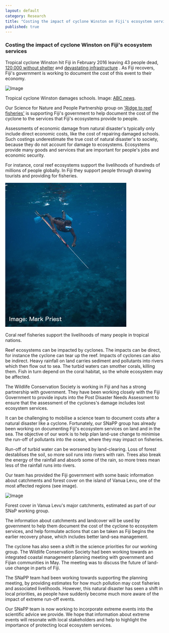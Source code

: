 ```yaml
---
layout: default
category: Research
title: "Costing the impact of cyclone Winston on Fiji's ecosystem services"
published: true  
---
```


### Costing the impact of cyclone Winston on Fiji's ecosystem services

Tropical cyclone Winston hit Fiji in February 2016 leaving 43 people dead, [120,000 without shelter](http://www.abc.net.au/news/2016-03-03/fijians-in-shelters-as-cyclone-winston-relief-efforts-accelerate/7217028) and [devastating infrastructure](http://www.abc.net.au/news/2016-03-07/fiji-before-after-photos-cyclone-winston/7220784)
. As Fiji recovers, Fiji's government is working to document the cost of this event to their economy.  


<div class = "image_caption">
<img src ="http://www.abc.net.au/news/image/7191668-3x2-940x627.jpg" alt="Image" class="image_float"/>
<p>
Tropical cyclone Winston damages schools. Image: <a href = "http://www.abc.net.au/news/2016-02-23/cyclone-winston-fiji-damage-school/7191692" target = "blank"> ABC news</a>.
</p>
</div>

Our Science for Nature and People Partnership group on ['Ridge to reef fisheries'](http://snappartnership.net/groups/ridges-to-reef-fisheries/) is supporting Fiji's government to help document the cost of the cyclone to the services that Fiji's ecosystems provide to people.

Assessments of economic damage from natural disaster's typically only include direct economic costs, like the cost of repairing damaged schools. Such costings underestimate the true cost of natural disaster's to society, because they do not account for damage to ecosystems. Ecosystems provide many goods and services that are important for people's jobs and economic security.  

For instance, coral reef ecosystems support the livelihoods of hundreds of millions of people globally. In Fiji they support people through drawing tourists and providing for fisheries.  

<div class = "image_caption">
<img src ="/images/spearfishing.jpeg" alt="Image" class="image_float"/>
<p>
Coral reef fisheries support the livelihoods of many people in tropical nations.
</p>
</div>  

Reef ecosystems can be impacted by cyclones. The impacts can be direct, for instance the cyclone can tear up the reef. Impacts of cyclones can also be indirect. Heavy rainfall on land carries sediment and pollutants into rivers which then flow out to sea. The turbid waters can smother corals, killing them. Fish in turn depend on the coral habitat, so the whole ecosystem may be affected.  

The Wildlife Conservation Society is working in Fiji and has a strong partnership with government. They have been working closely with the Fiji Government to provide inputs into the Post Disaster Needs Assessment to ensure that the assessment of the cyclones's damage includes lost ecosystem services.   

It can be challenging to mobilise  a science team to document costs after a natural disaster like a cyclone. Fortunately, our SNaPP group has already been working on documenting Fiji's ecosystem services on land and in the sea. The objective of our work is to help plan land-use change to minimise the run-off of pollutants into the ocean, where they may impact on fisheries.  

Run-off of turbid water can be worsened by land-clearing. Loss of forest destablises the soil, so more soil runs into rivers with rain. Trees also break the energy of the rainfall and absorb some of the rain, so more trees mean less of the rainfall runs into rivers.

Our team has provided the Fiji government with some basic information about catchments and forest cover on the island of Vanua Levu, one of the most affected regions (see image).  

<div class = "image_caption">
<img src ="/images/vanua_levu_forest_cover
.png" alt="Image" class="image_float"/>
<p>
Forest cover in Vanua Levu's major catchments, estimated as part of our SNaP working group.
</p>
</div>   

The information about catchments and landcover will be used by government to help them document the cost of the cyclone to ecosystem services, and help formulate actions that can be taken as Fiji begins the earlier recovery phase, which includes better land-sea management.  

The cyclone has also seen a shift in the science priorities for our working group. The Wildlife Conservation Society had been working towards an integrated coastal management planning meeting with government and Fijian communities in May. The meeting was to discuss the future of land-use change in parts of Fiji.  

The SNaPP team had been working towards supporting the planning meeting, by providing estimates for how much pollution may cost fisheries and associated livelihoods.  However, this natural disaster has seen a shift in local priorities, as people have suddenly become much more aware of the impact of extreme run-off events.  

Our SNaPP team is now working to incorporate extreme events into the scientific advice we provide. We hope that information about extreme events will resonate with local stakeholders and help to highlight the importance of protecting local ecosystem services.   
